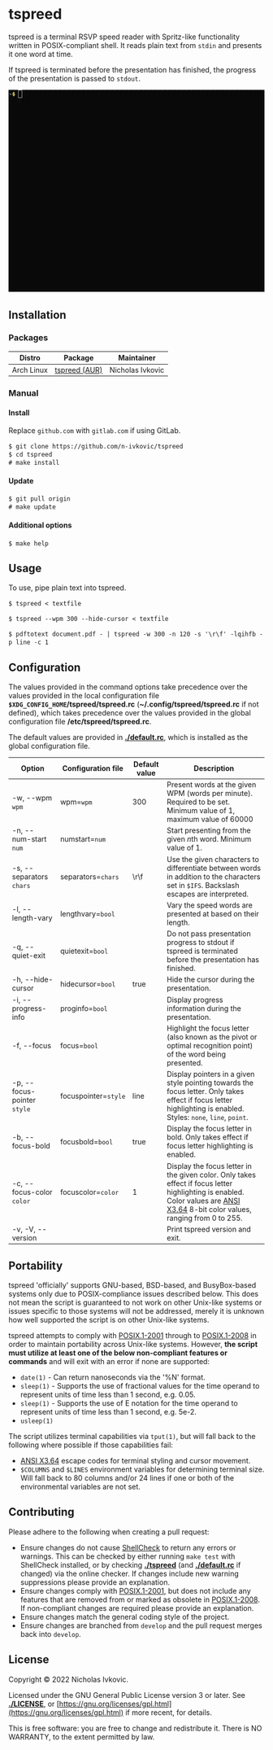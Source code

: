 # tspreed

tspreed is a terminal RSVP speed reader with Spritz-like functionality written in POSIX-compliant shell. It reads plain text from `stdin` and presents it one word at time.

If tspreed is terminated before the presentation has finished, the progress of the presentation is passed to `stdout`.

![tspreed demo gif](.img/tspreed.gif)

## Installation

### Packages

| Distro | Package | Maintainer |
| ---    | ---     | ---        |
| Arch Linux | [tspreed (AUR)](https://aur.archlinux.org/packages/tspreed/) | Nicholas Ivkovic |

### Manual

#### Install

Replace `github.com` with `gitlab.com` if using GitLab.
```
$ git clone https://github.com/n-ivkovic/tspreed
$ cd tspreed
# make install
```

#### Update

```
$ git pull origin
# make update
```

#### Additional options

```
$ make help
```

## Usage

To use, pipe plain text into tspreed.

```
$ tspreed < textfile
```
```
$ tspreed --wpm 300 --hide-cursor < textfile
```
```	
$ pdftotext document.pdf - | tspreed -w 300 -n 120 -s '\r\f' -lqihfb -p line -c 1
```

## Configuration

The values provided in the command options take precedence over the values provided in the local configuration file **`$XDG_CONFIG_HOME`/tspreed/tspreed.rc** (**~/.config/tspreed/tspreed.rc** if not defined), which takes precedence over the values provided in the global configuration file **/etc/tspreed/tspreed.rc**.

The default values are provided in [**./default.rc**](./default.rc), which is installed as the global configuration file.

| Option                      | Configuration file   | Default value | Description |
| ---                         | ---                  | ---           | ---         |
| -w, --wpm `wpm`             | wpm=`wpm`            | 300           | Present words at the given WPM (words per minute). Required to be set. Minimum value of 1, maximum value of 60000 |
| -n, --num-start `num`       | numstart=`num`       |               | Start presenting from the given *n*th word. Minimum value of 1. |
| -s, --separators `chars`    | separators=`chars`   | \r\f          | Use the given characters to differentiate between words in addition to the characters set in `$IFS`. Backslash escapes are interpreted. |
| -l, --length-vary           | lengthvary=`bool`    |               | Vary the speed words are presented at based on their length. |
| -q, --quiet-exit            | quietexit=`bool`     |               | Do not pass presentation progress to stdout if tspreed is terminated before the presentation has finished. |
| -h, --hide-cursor           | hidecursor=`bool`    | true          | Hide the cursor during the presentation. |
| -i, --progress-info         | proginfo=`bool`      |               | Display progress information during the presentation. |
| -f, --focus                 | focus=`bool`         |               | Highlight the focus letter (also known as the pivot or optimal recognition point) of the word being presented. |
| -p, --focus-pointer `style` | focuspointer=`style` | line          | Display pointers in a given style pointing towards the focus letter. Only takes effect if focus letter highlighting is enabled. Styles: `none`, `line`, `point`. |
| -b, --focus-bold            | focusbold=`bool`     | true          | Display the focus letter in bold. Only takes effect if focus letter highlighting is enabled. |
| -c, --focus-color `color`   | focuscolor=`color`   | 1             | Display the focus letter in the given color. Only takes effect if focus letter highlighting is enabled. Color values are [ANSI X3.64](https://en.wikipedia.org/wiki/ANSI_escape_code) 8-bit color values, ranging from 0 to 255. |
| -v, -V, --version           |                      |               | Print tspreed version and exit. |

## Portability

tspreed 'officially' supports GNU-based, BSD-based, and BusyBox-based systems only due to POSIX-compliance issues described below. This does not mean the script is guaranteed to not work on other Unix-like systems or issues specific to those systems will not be addressed, merely it is unknown how well supported the script is on other Unix-like systems.

tspreed attempts to comply with [POSIX.1-2001](https://pubs.opengroup.org/onlinepubs/000095399/) through to [POSIX.1-2008](https://pubs.opengroup.org/onlinepubs/9699919799/) in order to maintain portability across Unix-like systems. However, **the script must utilize at least one of the below non-compliant features or commands** and will exit with an error if none are supported:

* `date(1)` - Can return nanoseconds via the '%N' format.
* `sleep(1)` - Supports the use of fractional values for the time operand to represent units of time less than 1 second, e.g. 0.05.
* `sleep(1)` - Supports the use of E notation for the time operand to represent units of time less than 1 second, e.g. 5e-2.
* `usleep(1)`

The script utilizes terminal capabilities via `tput(1)`, but will fall back to the following where possible if those capabilities fail:

* [ANSI X3.64](https://en.wikipedia.org/wiki/ANSI_escape_code) escape codes for terminal styling and cursor movement.
* `$COLUMNS` and `$LINES` environment variables for determining terminal size. Will fall back to 80 columns and/or 24 lines if one or both of the environmental variables are not set.

## Contributing

Please adhere to the following when creating a pull request:

* Ensure changes do not cause [ShellCheck](https://www.shellcheck.net/) to return any errors or warnings. This can be checked by either running `make test` with ShellCheck installed, or by checking [**./tspreed**](./tspreed) (and [**./default.rc**](./default.rc) if changed) via the online checker. If changes include new warning suppressions please provide an explanation.
* Ensure changes comply with [POSIX.1-2001](https://pubs.opengroup.org/onlinepubs/000095399/), but does not include any features that are removed from or marked as obsolete in [POSIX.1-2008](https://pubs.opengroup.org/onlinepubs/9699919799/). If non-compliant changes are required please provide an explanation.
* Ensure changes match the general coding style of the project.
* Ensure changes are branched from `develop` and the pull request merges back into `develop`.

## License

Copyright © 2022 Nicholas Ivkovic.

Licensed under the GNU General Public License version 3 or later. See [**./LICENSE**](./LICENSE), or [https://gnu.org/licenses/gpl.html](https://gnu.org/licenses/gpl.html) if more recent, for details.

This is free software: you are free to change and redistribute it. There is NO WARRANTY, to the extent permitted by law.
